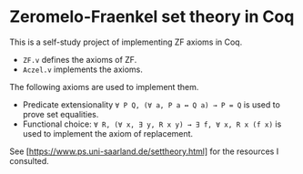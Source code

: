 # Zeromelo-Fraenkel set theory in Coq

This is a self-study project of implementing ZF axioms in Coq.

- `ZF.v` defines the axioms of ZF.
- `Aczel.v` implements the axioms.

The following axioms are used to implement them.

- Predicate extensionality `∀ P Q, (∀ a, P a ↔ Q a) → P = Q` is used to prove set equalities.
- Functional choice: `∀ R, (∀ x, ∃ y, R x y) → ∃ f, ∀ x, R x (f x)` is used to implement the axiom of replacement.

See [https://www.ps.uni-saarland.de/settheory.html] for the resources I consulted.
